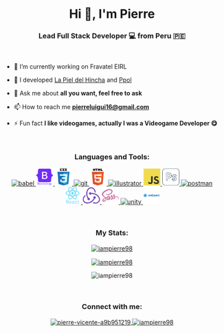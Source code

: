 <h1 align="center">Hi 👋, I'm Pierre</h1>
<h3 align="center">Lead Full Stack Developer 💻 from Peru 🇵🇪</h3>
<br/>

- 🔭 I’m currently working on Fravatel EIRL

- 🔭 I developed [La Piel del Hincha](https://www.lapieldelhincha.store) and [Ppol](https://www.ppol.io)
  
- 💬 Ask me about **all you want, feel free to ask**

- 📫 How to reach me **pierreluigui16@gmail.com**

- ⚡ Fun fact **I like videogames, actually I was a Videogame Developer 😋**

<br/>

<h3 align="center">Languages and Tools:</h3>
<p align="center">
  <a href="https://babeljs.io/" target="_blank" rel="noreferrer">
    <img src="https://www.vectorlogo.zone/logos/babeljs/babeljs-icon.svg" alt="babel" width="40" height="40"/>
  </a>
  <a href="https://getbootstrap.com" target="_blank" rel="noreferrer">
    <img src="https://raw.githubusercontent.com/devicons/devicon/master/icons/bootstrap/bootstrap-plain-wordmark.svg" alt="bootstrap" width="40" height="40"/>
  </a>
  <a href="https://www.w3schools.com/css/" target="_blank" rel="noreferrer">
    <img src="https://raw.githubusercontent.com/devicons/devicon/master/icons/css3/css3-original-wordmark.svg" alt="css3" width="40" height="40"/>
  </a>
  <a href="https://git-scm.com/" target="_blank" rel="noreferrer">
    <img src="https://www.vectorlogo.zone/logos/git-scm/git-scm-icon.svg" alt="git" width="40" height="40"/>
  </a>
  <a href="https://www.w3.org/html/" target="_blank" rel="noreferrer">
    <img src="https://raw.githubusercontent.com/devicons/devicon/master/icons/html5/html5-original-wordmark.svg" alt="html5" width="40" height="40"/>
  </a>
  <a href="https://www.adobe.com/in/products/illustrator.html" target="_blank" rel="noreferrer">
    <img src="https://www.vectorlogo.zone/logos/adobe_illustrator/adobe_illustrator-icon.svg" alt="illustrator" width="40" height="40"/>
  </a>
  <a href="https://developer.mozilla.org/en-US/docs/Web/JavaScript" target="_blank" rel="noreferrer">
    <img src="https://raw.githubusercontent.com/devicons/devicon/master/icons/javascript/javascript-original.svg" alt="javascript" width="40" height="40"/>
  </a>
  <a href="https://www.photoshop.com/en" target="_blank" rel="noreferrer">
    <img src="https://raw.githubusercontent.com/devicons/devicon/master/icons/photoshop/photoshop-line.svg" alt="photoshop" width="40" height="40"/>
  </a>
  <a href="https://postman.com" target="_blank" rel="noreferrer">
    <img src="https://www.vectorlogo.zone/logos/getpostman/getpostman-icon.svg" alt="postman" width="40" height="40"/>
  </a>
  <a href="https://reactjs.org/" target="_blank" rel="noreferrer">
    <img src="https://raw.githubusercontent.com/devicons/devicon/master/icons/react/react-original-wordmark.svg" alt="react" width="40" height="40"/>
  </a>
  <a href="https://redux.js.org" target="_blank" rel="noreferrer">
    <img src="https://raw.githubusercontent.com/devicons/devicon/master/icons/redux/redux-original.svg" alt="redux" width="40" height="40"/>
  </a>
  <a href="https://sass-lang.com" target="_blank" rel="noreferrer">
    <img src="https://raw.githubusercontent.com/devicons/devicon/master/icons/sass/sass-original.svg" alt="sass" width="40" height="40"/>
  </a>
  <a href="https://unity.com/" target="_blank" rel="noreferrer">
    <img src="https://www.vectorlogo.zone/logos/unity3d/unity3d-icon.svg" alt="unity" width="40" height="40"/>
  </a>
  <a href="https://webpack.js.org" target="_blank" rel="noreferrer">
    <img src="https://raw.githubusercontent.com/devicons/devicon/d00d0969292a6569d45b06d3f350f463a0107b0d/icons/webpack/webpack-original-wordmark.svg" alt="webpack" width="40" height="40"/>
  </a>
</p>

<br/>

<h3 align="center">My Stats:</h3>

<p align="center">
  <p align="center">
    <a align="center" href="https://github.com/iampierre98">
      <img align="center" src="https://github-readme-stats.vercel.app/api?username=iampierre98&show_icons=true&theme=github_dark" alt="iampierre98" />
    </a>
  </p>
  <p align="center">
    <a align="center" href="https://github.com/iampierre98">
      <img align="center" src="https://github-readme-stats.vercel.app/api/top-langs?username=iampierre98&langs_count=10&theme=github_dark" alt="iampierre98" />
    </a>
  </p>
  <p align="center">
    <img src="https://komarev.com/ghpvc/?username=iampierre98&label=Profile%20views&color=0e75b6&style=flat" alt="iampierre98" />
  </p>
</p>

<br/>

<h3 align="center">Connect with me:</h3>
<p align="center">
  <a href="https://linkedin.com/in/pierre-vicente-a9b951219" target="blank">
    <img align="center" src="https://raw.githubusercontent.com/rahuldkjain/github-profile-readme-generator/master/src/images/icons/Social/linked-in-alt.svg" alt="pierre-vicente-a9b951219" height="30" width="40" />
  </a>
  <a href="https://instagram.com/iampierre98" target="blank">
    <img align="center" src="https://raw.githubusercontent.com/rahuldkjain/github-profile-readme-generator/master/src/images/icons/Social/instagram.svg" alt="iampierre98" height="30" width="40" />
  </a>
</p>
